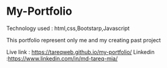 # My-Portfolio

Technology used : html,css,Bootstarp,Javascript

This portfolio represent only me and my creating past project

Live link : https://tareqweb.github.io/my-portfolio/
Linkedin :https://www.linkedin.com/in/md-tareq-mia/
